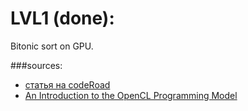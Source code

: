# LVL1 (done):

Bitonic sort on GPU.

###sources:
* [статья на codeRoad](https://coderoad.ru/26804153/OpenCL-%D0%BA%D0%BE%D0%BD%D1%86%D0%B5%D0%BF%D1%86%D0%B8%D1%8F-%D1%80%D0%B0%D0%B1%D0%BE%D1%87%D0%B5%D0%B9-%D0%B3%D1%80%D1%83%D0%BF%D0%BF%D1%8B)
* [An Introduction to the OpenCL Programming Model](https://cims.nyu.edu/~schlacht/OpenCLModel.pdf)
